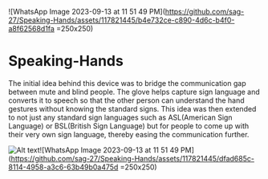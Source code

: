 ![WhatsApp Image 2023-09-13 at 11 51 49 PM](https://github.com/sag-27/Speaking-Hands/assets/117821445/b4e732ce-c890-4d6c-b4f0-a8f62568d1fa =250x250)
# Speaking-Hands

The initial idea behind this device was to bridge the communication gap between mute and blind people. The glove helps capture sign language and converts it to speech so that the other person can understand the hand gestures without knowing the standard signs. This idea was then extended to not just any standard sign languages such as ASL(American Sign Language) or BSL(British Sign Language) but for people to come up with their very own sign language, thereby easing the communication further.

![Alt text](/screenshot/glove.png)![WhatsApp Image 2023-09-13 at 11 51 49 PM](https://github.com/sag-27/Speaking-Hands/assets/117821445/dfad685c-8114-4958-a3c6-63b49b0a475d =250x250)
